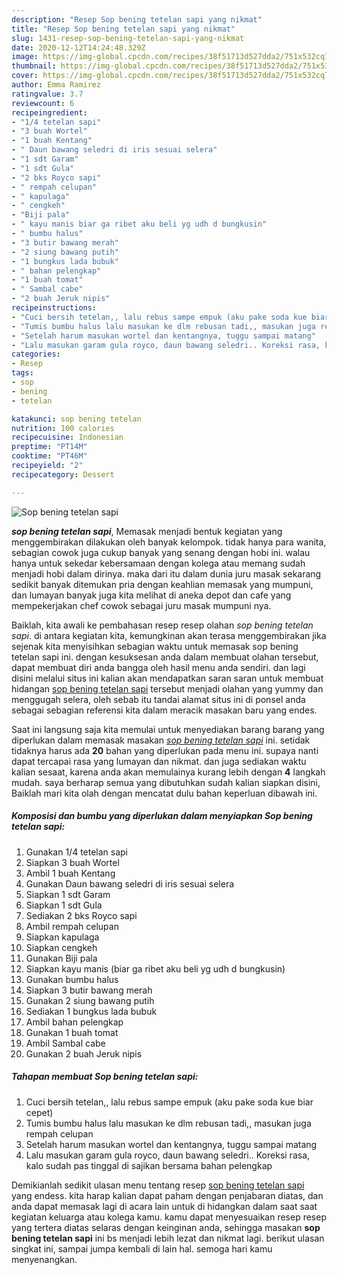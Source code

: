 ```yaml
---
description: "Resep Sop bening tetelan sapi yang nikmat"
title: "Resep Sop bening tetelan sapi yang nikmat"
slug: 1431-resep-sop-bening-tetelan-sapi-yang-nikmat
date: 2020-12-12T14:24:48.329Z
image: https://img-global.cpcdn.com/recipes/38f51713d527dda2/751x532cq70/sop-bening-tetelan-sapi-foto-resep-utama.jpg
thumbnail: https://img-global.cpcdn.com/recipes/38f51713d527dda2/751x532cq70/sop-bening-tetelan-sapi-foto-resep-utama.jpg
cover: https://img-global.cpcdn.com/recipes/38f51713d527dda2/751x532cq70/sop-bening-tetelan-sapi-foto-resep-utama.jpg
author: Emma Ramirez
ratingvalue: 3.7
reviewcount: 6
recipeingredient:
- "1/4 tetelan sapi"
- "3 buah Wortel"
- "1 buah Kentang"
- " Daun bawang seledri di iris sesuai selera"
- "1 sdt Garam"
- "1 sdt Gula"
- "2 bks Royco sapi"
- " rempah celupan"
- " kapulaga"
- " cengkeh"
- "Biji pala"
- " kayu manis biar ga ribet aku beli yg udh d bungkusin"
- " bumbu halus"
- "3 butir bawang merah"
- "2 siung bawang putih"
- "1 bungkus lada bubuk"
- " bahan pelengkap"
- "1 buah tomat"
- " Sambal cabe"
- "2 buah Jeruk nipis"
recipeinstructions:
- "Cuci bersih tetelan,, lalu rebus sampe empuk (aku pake soda kue biar cepet)"
- "Tumis bumbu halus lalu masukan ke dlm rebusan tadi,, masukan juga rempah celupan"
- "Setelah harum masukan wortel dan kentangnya, tuggu sampai matang"
- "Lalu masukan garam gula royco, daun bawang seledri.. Koreksi rasa, kalo sudah pas tinggal di sajikan bersama bahan pelengkap"
categories:
- Resep
tags:
- sop
- bening
- tetelan

katakunci: sop bening tetelan 
nutrition: 100 calories
recipecuisine: Indonesian
preptime: "PT14M"
cooktime: "PT46M"
recipeyield: "2"
recipecategory: Dessert

---
```



![Sop bening tetelan sapi](https://img-global.cpcdn.com/recipes/38f51713d527dda2/751x532cq70/sop-bening-tetelan-sapi-foto-resep-utama.jpg)

<b><i>sop bening tetelan sapi</i></b>, Memasak menjadi bentuk kegiatan yang menggembirakan dilakukan oleh banyak kelompok. tidak hanya para wanita, sebagian cowok juga cukup banyak yang senang dengan hobi ini. walau hanya untuk sekedar kebersamaan dengan kolega atau memang sudah menjadi hobi dalam dirinya. maka dari itu dalam dunia juru masak sekarang sedikit banyak ditemukan pria dengan keahlian memasak yang mumpuni, dan lumayan banyak juga kita melihat di aneka depot dan cafe yang mempekerjakan chef cowok sebagai juru masak mumpuni nya.

Baiklah, kita awali ke pembahasan resep resep olahan <i>sop bening tetelan sapi</i>. di antara kegiatan kita, kemungkinan akan terasa menggembirakan jika sejenak kita menyisihkan sebagian waktu untuk memasak sop bening tetelan sapi ini. dengan kesuksesan anda dalam membuat olahan tersebut, dapat membuat diri anda bangga oleh hasil menu anda sendiri. dan lagi disini melalui situs ini kalian akan mendapatkan saran saran untuk membuat hidangan <u>sop bening tetelan sapi</u> tersebut menjadi olahan yang yummy dan menggugah selera, oleh sebab itu tandai alamat situs ini di ponsel anda sebagai sebagian referensi kita dalam meracik masakan baru yang endes.




Saat ini langsung saja kita memulai untuk menyediakan barang barang yang diperlukan dalam memasak masakan <u><i>sop bening tetelan sapi</i></u> ini. setidak tidaknya harus ada <b>20</b> bahan yang diperlukan pada menu ini. supaya nanti dapat tercapai rasa yang lumayan dan nikmat. dan juga sediakan waktu kalian sesaat, karena anda akan memulainya kurang lebih dengan <b>4</b> langkah mudah. saya berharap semua yang dibutuhkan sudah kalian siapkan disini, Baiklah mari kita olah dengan mencatat dulu bahan keperluan dibawah ini.

<!--inarticleads1-->

##### Komposisi dan bumbu yang diperlukan dalam menyiapkan Sop bening tetelan sapi:

1. Gunakan 1/4 tetelan sapi
1. Siapkan 3 buah Wortel
1. Ambil 1 buah Kentang
1. Gunakan  Daun bawang seledri di iris sesuai selera
1. Siapkan 1 sdt Garam
1. Siapkan 1 sdt Gula
1. Sediakan 2 bks Royco sapi
1. Ambil  rempah celupan
1. Siapkan  kapulaga
1. Siapkan  cengkeh
1. Gunakan Biji pala
1. Siapkan  kayu manis (biar ga ribet aku beli yg udh d bungkusin)
1. Gunakan  bumbu halus
1. Siapkan 3 butir bawang merah
1. Gunakan 2 siung bawang putih
1. Sediakan 1 bungkus lada bubuk
1. Ambil  bahan pelengkap
1. Gunakan 1 buah tomat
1. Ambil  Sambal cabe
1. Gunakan 2 buah Jeruk nipis




<!--inarticleads2-->

##### Tahapan membuat Sop bening tetelan sapi:

1. Cuci bersih tetelan,, lalu rebus sampe empuk (aku pake soda kue biar cepet)
1. Tumis bumbu halus lalu masukan ke dlm rebusan tadi,, masukan juga rempah celupan
1. Setelah harum masukan wortel dan kentangnya, tuggu sampai matang
1. Lalu masukan garam gula royco, daun bawang seledri.. Koreksi rasa, kalo sudah pas tinggal di sajikan bersama bahan pelengkap




Demikianlah sedikit ulasan menu tentang resep <u>sop bening tetelan sapi</u> yang endess. kita harap kalian dapat paham dengan penjabaran diatas, dan anda dapat memasak lagi di acara lain untuk di hidangkan dalam saat saat kegiatan keluarga atau kolega kamu. kamu dapat menyesuaikan resep resep yang tertera diatas selaras dengan keinginan anda, sehingga masakan <b>sop bening tetelan sapi</b> ini bs menjadi lebih lezat dan nikmat lagi. berikut ulasan singkat ini, sampai jumpa kembali di lain hal. semoga hari kamu menyenangkan.
